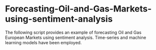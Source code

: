 # Forecasting-Oil-and-Gas-Markets-using-sentiment-analysis
The following script provides an example of forecasting Oil and Gas European Markets using sentiment analysis. Time-series and machine learning models have been employed.
